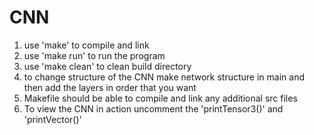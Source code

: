 # CNN
1. use 'make' to compile and link
2. use 'make run' to run the program
3. use 'make clean' to clean build directory
3. to change structure of the CNN make network structure in main and then add the layers in order that you want
4. Makefile should be able to compile and link any additional src files
5. To view the CNN in action uncomment the 'printTensor3()' and 'printVector()'